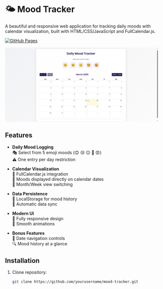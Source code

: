 # 🌤️ Mood Tracker

A beautiful and responsive web application for tracking daily moods with calendar visualization, built with HTML/CSS/JavaScript and FullCalendar.js.

[![GitHub Pages](https://img.shields.io/badge/-Live%20Demo-blue?logo=github)](https://deepakdotcom.github.io/MoodTracker/)

![Demo Screenshot](screenshot.png) <!-- Add your screenshot here -->

## Features

- **Daily Mood Logging**  
  🎭 Select from 5 emoji moods (😊 😢 😐 🤩 😡)  
  ⚠️ One entry per day restriction

- **Calendar Visualization**  
  📅 FullCalendar.js integration  
  🌈 Moods displayed directly on calendar dates  
  🔄 Month/Week view switching

- **Data Persistence**  
  💾 LocalStorage for mood history  
  🔄 Automatic data sync

- **Modern UI**  
  📱 Fully responsive design  
  🚀 Smooth animations

- **Bonus Features**  
  📆 Date navigation controls  
  🔍 Mood history at a glance  

## Installation

1. Clone repository:
   ```bash
   git clone https://github.com/yourusername/mood-tracker.git